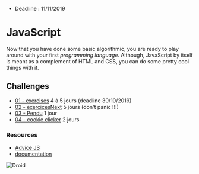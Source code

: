 - Deadline : 11/11/2019

# JavaScript

Now that you have done some basic algorithmic, you are ready to play around with
your first *programming language*. Although, JavaScript by itself is meant as a
complement of HTML and CSS, you can do some pretty cool things with it.

## Challenges

* [01 - exercises](./1.exercises) 4 à 5 jours (deadline 30/10/2019)
* [02 - exercicesNext](./2.exercisesNext) 5 jours (don't panic !!!)
* [03 - Pendu](./3.pendu) 1 jour
* [04 - cookie clicker](./4.cookie_clicker) 2 jours

### Resources

* [Advice JS](../../../Advice/0.6.Js)
* [documentation](https://developer.mozilla.org/en-US/docs/Web/JavaScript)

![Droid](droidJS.gif)
